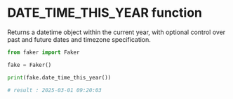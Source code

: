 # **DATE_TIME_THIS_YEAR** function

Returns a datetime object within the current year, with optional control over past and future dates and timezone specification.

```py
from faker import Faker

fake = Faker()

print(fake.date_time_this_year())

# result : 2025-03-01 09:20:03
```
